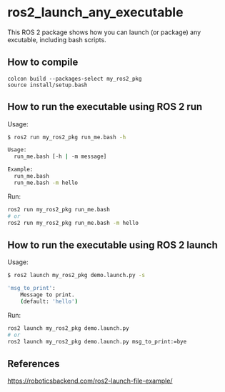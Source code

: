 # ros2_launch_any_executable

This ROS 2 package shows how you can launch (or package) any excutable, including bash scripts.

## How to compile

```
colcon build --packages-select my_ros2_pkg
source install/setup.bash
```

## How to run the executable using ROS 2 run

Usage:
``` bash
$ ros2 run my_ros2_pkg run_me.bash -h

Usage:
  run_me.bash [-h | -m message]

Example:
  run_me.bash
  run_me.bash -m hello
```
  
Run:
```bash
ros2 run my_ros2_pkg run_me.bash 
# or
ros2 run my_ros2_pkg run_me.bash -m hello
```


## How to run the executable using ROS 2 launch

Usage:
``` bash
$ ros2 launch my_ros2_pkg demo.launch.py -s

'msg_to_print':
    Message to print.
    (default: 'hello')
```

Run:
``` bash
ros2 launch my_ros2_pkg demo.launch.py
# or
ros2 launch my_ros2_pkg demo.launch.py msg_to_print:=bye
```

## References

https://roboticsbackend.com/ros2-launch-file-example/

